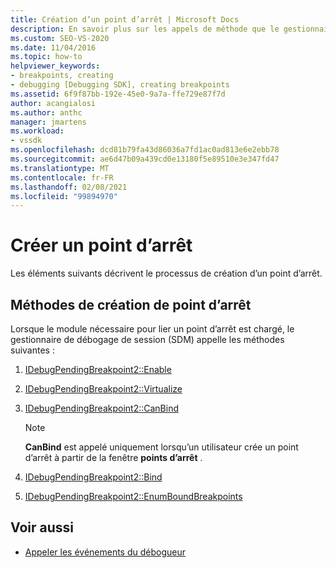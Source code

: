 ```yaml
---
title: Création d’un point d’arrêt | Microsoft Docs
description: En savoir plus sur les appels de méthode que le gestionnaire de débogage de session effectue lorsque le module nécessaire pour lier un point d’arrêt est chargé.
ms.custom: SEO-VS-2020
ms.date: 11/04/2016
ms.topic: how-to
helpviewer_keywords:
- breakpoints, creating
- debugging [Debugging SDK], creating breakpoints
ms.assetid: 6f9f87bb-192e-45e0-9a7a-ffe729e87f7d
author: acangialosi
ms.author: anthc
manager: jmartens
ms.workload:
- vssdk
ms.openlocfilehash: dcd81b79fa43d86036a7fd1ac0ad813e6e2ebb78
ms.sourcegitcommit: ae6d47b09a439cd0e13180f5e89510e3e347fd47
ms.translationtype: MT
ms.contentlocale: fr-FR
ms.lasthandoff: 02/08/2021
ms.locfileid: "99894970"
---
```

# <a name="create-a-breakpoint"></a>Créer un point d’arrêt
Les éléments suivants décrivent le processus de création d’un point d’arrêt.

## <a name="methods-in-breakpoint-creation"></a>Méthodes de création de point d’arrêt
 Lorsque le module nécessaire pour lier un point d’arrêt est chargé, le gestionnaire de débogage de session (SDM) appelle les méthodes suivantes :

1. [IDebugPendingBreakpoint2::Enable](../../extensibility/debugger/reference/idebugpendingbreakpoint2-enable.md)

2. [IDebugPendingBreakpoint2::Virtualize](../../extensibility/debugger/reference/idebugpendingbreakpoint2-virtualize.md)

3. [IDebugPendingBreakpoint2::CanBind](../../extensibility/debugger/reference/idebugpendingbreakpoint2-canbind.md)

    > [!NOTE]
    > **CanBind** est appelé uniquement lorsqu’un utilisateur crée un point d’arrêt à partir de la fenêtre **points d’arrêt** .

4. [IDebugPendingBreakpoint2::Bind](../../extensibility/debugger/reference/idebugpendingbreakpoint2-bind.md)

5. [IDebugPendingBreakpoint2::EnumBoundBreakpoints](../../extensibility/debugger/reference/idebugpendingbreakpoint2-enumboundbreakpoints.md)

## <a name="see-also"></a>Voir aussi
- [Appeler les événements du débogueur](../../extensibility/debugger/calling-debugger-events.md)
